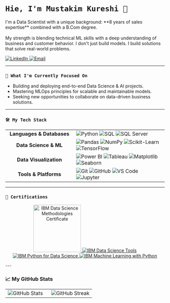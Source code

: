 # ```Hie, I'm Mustakim Kureshi 👋```

<p align="left">
  I'm a Data Scientist with a unique background: **8 years of sales expertise** combined with a B.Com degree.
  <br><br>
  My strength is blending technical ML skills with a deep understanding of business and customer behavior. I don't just build models. 
  I build solutions that solve real-world problems.
</p>

<p align="left">
  <a href="https://www.linkedin.com/in/mustakimkureshi/" target="_blank">
    <img src="https://img.shields.io/badge/LinkedIn-0077B5?style=for-the-badge&logo=linkedin&logoColor=white" alt="LinkedIn"/>
  </a>
  <a href="mailto:kureshi.mustkim@outlook.com">
    <img src="https://img.shields.io/badge/Email-0078D4?style=for-the-badge&logo=microsoft-outlook&logoColor=white" alt="Email"/>
  </a>
</p>

---

### ```🔭 What I'm Currently Focused On```

* Building and deploying end-to-end Data Science & AI projects.
* Mastering MLOps principles for scalable and maintainable models.
* Seeking new opportunities to collaborate on data-driven business solutions.

---

### ```🛠️ My Tech Stack```

<table>
  <tr>
    <td align="center" width="200">
      <strong>Languages & Databases</strong>
    </td>
    <td>
      <img src="https://img.shields.io/badge/Python-3776AB?style=for-the-badge&logo=python&logoColor=white" alt="Python" />
      <img src="https://img.shields.io/badge/SQL-4479A1?style=for-the-badge&logo=sql&logoColor=white" alt="SQL" />
      <img src="https://img.shields.io/badge/SQL Server-CC2927?style=for-the-badge&logo=microsoft-sql-server&logoColor=white" alt="SQL Server" />
    </td>
  </tr>
  <tr>
    <td align="center">
      <strong>Data Science & ML</strong>
    </td>
    <td>
      <img src="https://img.shields.io/badge/Pandas-150458?style=for-the-badge&logo=pandas&logoColor=white" alt="Pandas" />
      <img src="https://img.shields.io/badge/NumPy-013243?style=for-the-badge&logo=numpy&logoColor=white" alt="NumPy" />
      <img src="https://img.shields.io/badge/SciKit Learn-F7931E?style=for-the-badge&logo=scikit-learn&logoColor=white" alt="Scikit-Learn" />
      <img src="https://img.shields.io/badge/TensorFlow-FF6F00?style=for-the-badge&logo=tensorflow&logoColor=white" alt="TensorFlow" />
    </td>
  </tr>
  <tr>
    <td align="center">
      <strong>Data Visualization</strong>
    </td>
    <td>
      <img src="https://img.shields.io/badge/Power%20BI-F2C811?style=for-the-badge&logo=powerbi&logoColor=black" alt="Power BI" />
      <img src="https://img.shields.io/badge/Tableau-E97627?style=for-the-badge&logo=tableau&logoColor=white" alt="Tableau" />
      <img src="https://img.shields.io/badge/Matplotlib-313131?style=for-the-badge&logo=matplotlib&logoColor=white" alt="Matplotlib" />
      <img src="https://img.shields.io/badge/Seaborn-34A853?style=for-the-badge&logo=seaborn&logoColor=white" alt="Seaborn" />
    </td>
  </tr>
  <tr>
    <td align="center">
      <strong>Tools & Platforms</strong>
    </td>
    <td>
      <img src="https://img.shields.io/badge/Git-F05032?style=for-the-badge&logo=git&logoColor=white" alt="Git" />
      <img src="https://img.shields.io/badge/GitHub-181717?style=for-the-badge&logo=github&logoColor=white" alt="GitHub" />
      <img src="https://img.shields.io/badge/VS%20Code-007ACC?style=for-the-badge&logo=visual-studio-code&logoColor=white" alt="VS Code" />
      <img src="https://img.shields.io/badge/Jupyter-F37626?style=for-the-badge&logo=jupyter&logoColor=white" alt="Jupyter" />
    </td>
  </tr>
</table>

---


### ```🏅 Certifications```

<p align="center">
  <a href="https://www.credly.com/badges/f03981e1-2a41-4c2a-83fe-4a4d67e9bec9/public_url">
    <img src='https://images.credly.com/size/160x160/images/3e42e90a-da56-4680-9f9b-140e8a1dd6d4/blob' alt="IBM Data Science Methodologies Certificate" width="150" />
    <img src= "https://images.credly.com/size/160x160/images/aa8b8df6-98d7-4bf5-9546-dd4c1103d718/blob" alt = 'IBM Data Science Tools' wideth='150' />
    <img src= "https://images.credly.com/size/160x160/images/b40db465-587f-45eb-a854-af8630a630e7/blob" alt = 'IBM Python for Data Science' wideth='150' />
    <img src= "https://images.credly.com/size/160x160/images/ede27d34-ab6b-4eef-8808-f266564df2a2/blob" alt = 'IBM Machine Learning with Python' wideth='150' />
  </a>
  </p>
---

### 📈 My GitHub Stats

<table width="100%">
  <tr>
    <td width="50%">
      <img align="center" src="https://github-readme-stats.vercel.app/api?username=kureshimustakim&show_icons=true&theme=merko&hide_border=true&layout=compact" alt="GitHub Stats" />
    </td>
    <td width="50%">
      <img align="center" src="https://github-readme-streak-stats.herokuapp.com/?user=Kureshimustakim&theme=merko&hide_border=true" alt="GitHub Streak" />
    </td>
  </tr>
</table>
